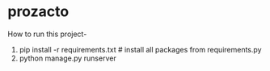 # prozacto

How to run this project-
1. pip install -r requirements.txt # install all packages from requirements.py
2. python manage.py runserver
